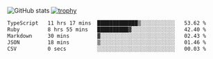 ![GitHub stats](https://github-readme-stats.vercel.app/api?username=ksk001100&show_icons=true&theme=tokyonight)
[![trophy](https://github-profile-trophy.vercel.app/?username=ksk001100&theme=onedark)](https://github.com/ryo-ma/github-profile-trophy)

<!--START_SECTION:waka-->

```txt
TypeScript   11 hrs 17 mins  █████████████▒░░░░░░░░░░░   53.62 %
Ruby         8 hrs 55 mins   ██████████▓░░░░░░░░░░░░░░   42.40 %
Markdown     30 mins         ▓░░░░░░░░░░░░░░░░░░░░░░░░   02.43 %
JSON         18 mins         ▒░░░░░░░░░░░░░░░░░░░░░░░░   01.46 %
CSV          0 secs          ░░░░░░░░░░░░░░░░░░░░░░░░░   00.03 %
```

<!--END_SECTION:waka-->
